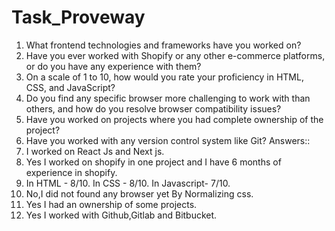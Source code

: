 # Task_Proveway

1. What frontend technologies and frameworks have you worked on?
2. Have you ever worked with Shopify or any other e-commerce platforms, or do you have any experience with them?
3. On a scale of 1 to 10, how would you rate your proficiency in HTML, CSS, and JavaScript?
4. Do you find any specific browser more challenging to work with than others, and how do you resolve browser compatibility issues?
5. Have you worked on projects where you had complete ownership of the project?
6. Have you worked with any version control system like Git?
Answers::
1. I worked on React Js and Next js.
2. Yes I worked on shopify in one project and I have 6 months of experience in shopify.
3. In HTML - 8/10.
   In CSS - 8/10.
   In Javascript- 7/10.
4. No,I did not found any browser yet By Normalizing css.
5. Yes I had an ownership of some projects.
6. Yes I worked with Github,Gitlab and Bitbucket.
